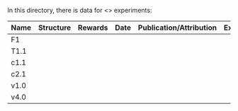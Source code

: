 In this directory, there is data for <> experiments:

Name | Structure | Rewards | Date | Publication/Attribution | Explanation | 
--- | --- | --- | --- |--- |--- |
F1 | | | | | |
T1.1 | | | | | |
c1.1 | | | | | |
c2.1 | | | | | |
v1.0 | | | | | |
v4.0  | | | | | |
